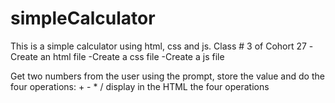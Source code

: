# simpleCalculator
This is a simple calculator using html, css and js. Class # 3 of Cohort 27
-Create an html file
-Create a css file
-Create a js file

Get two numbers from the user using the prompt, store the value and do the four operations: + - * /
display in the HTML the four operations